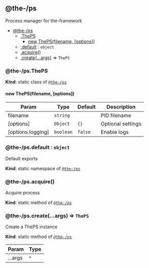 <!--- Code generated by @the-/script-doc. DO NOT EDIT. -->

<a name="module_@the-/ps"></a>

## @the-/ps
Process manager for the-framework


* [@the-/ps](#module_@the-/ps)
    * [.ThePS](#module_@the-/ps.ThePS)
        * [new ThePS(filename, [options])](#new_module_@the-/ps.ThePS_new)
    * [.default](#module_@the-/ps.default) : <code>object</code>
    * [.acquire()](#module_@the-/ps.acquire)
    * [.create(...args)](#module_@the-/ps.create) ⇒ <code>ThePS</code>

<a name="module_@the-/ps.ThePS"></a>

### @the-/ps.ThePS
**Kind**: static class of [<code>@the-/ps</code>](#module_@the-/ps)  
<a name="new_module_@the-/ps.ThePS_new"></a>

#### new ThePS(filename, [options])

| Param | Type | Default | Description |
| --- | --- | --- | --- |
| filename | <code>string</code> |  | PID filename |
| [options] | <code>Object</code> | <code>{}</code> | Optional settings |
| [options.logging] | <code>boolean</code> | <code>false</code> | Enable logs |

<a name="module_@the-/ps.default"></a>

### @the-/ps.default : <code>object</code>
Default exports

**Kind**: static namespace of [<code>@the-/ps</code>](#module_@the-/ps)  
<a name="module_@the-/ps.acquire"></a>

### @the-/ps.acquire()
Acquire process

**Kind**: static method of [<code>@the-/ps</code>](#module_@the-/ps)  
<a name="module_@the-/ps.create"></a>

### @the-/ps.create(...args) ⇒ <code>ThePS</code>
Create a ThePS instance

**Kind**: static method of [<code>@the-/ps</code>](#module_@the-/ps)  

| Param | Type |
| --- | --- |
| ...args | <code>\*</code> | 

